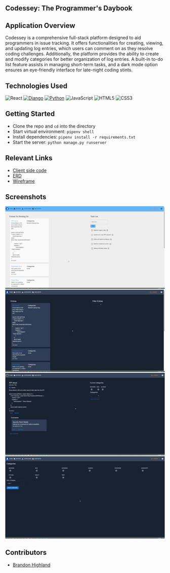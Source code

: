 ## Codessey: The Programmer's Daybook

## Application Overview
Codessey is a comprehensive full-stack platform designed to aid programmers in issue tracking. It offers functionalities for creating, viewing, and updating log entries, which users can comment on as they resolve coding challenges. Additionally, the platform provides the ability to create and modify categories for better organization of log entries. A built-in to-do list feature assists in managing short-term tasks, and a dark mode option ensures an eye-friendly interface for late-night coding stints.

## Technologies Used

 ![React](https://img.shields.io/badge/react%20-%2320232a.svg?&style=for-the-badge&logo=react&logoColor=%2361DAFB) [![Django](https://img.shields.io/badge/Django%20-%23092E20.svg?&style=for-the-badge&logo=django&logoColor=white)](https://www.djangoproject.com/)
[![Python](https://img.shields.io/badge/Python%20-%233776AB.svg?&style=for-the-badge&logo=python&logoColor=white)](https://www.python.org/) ![JavaScript](https://img.shields.io/badge/javascript%20-%23323330.svg?&style=for-the-badge&logo=javascript&logoColor=%23F7DF1E) ![HTML5](https://img.shields.io/badge/html5%20-%23E34F26.svg?&style=for-the-badge&logo=html5&logoColor=white) ![CSS3](https://img.shields.io/badge/css3%20-%231572B6.svg?&style=for-the-badge&logo=css3&logoColor=white)

 
## Getting Started
- Clone the repo and `cd` into the directory
- Start virtual environment: `pipenv shell`
- Install dependencies: `pipenv install -r requirements.txt`
- Start the server: `python manage.py runserver`

## Relevant Links

- [Client side code](https://github.com/bhighlander/codessey-client)
- [ERD](https://dbdiagram.io/d/Codessey-64f76c3502bd1c4a5e04c718)
- [Wireframe](https://www.figma.com/file/PijgTcBzl4I5BG5jTpEHP0/Codessey?type=design&node-id=0-1&mode=design&t=bgQP6PN9EEtEuO7l-0)

## Screenshots

![Home Page](./screenshots/home_page.png)
![Entries Page](./screenshots/all_entries.png)
![Entry Detail Page](./screenshots/entry_details.png)
![Categories Page](./screenshots/categories.png)

## Contributors
- [Brandon Highland](https://github.com/users/bhighlander)